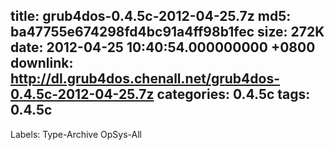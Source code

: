 title: grub4dos-0.4.5c-2012-04-25.7z
md5: ba47755e674298fd4bc91a4ff98b1fec
size: 272K
date: 2012-04-25 10:40:54.000000000 +0800
downlink: http://dl.grub4dos.chenall.net/grub4dos-0.4.5c-2012-04-25.7z
categories: 0.4.5c
tags: 0.4.5c
---

Labels: 
 Type-Archive
 OpSys-All